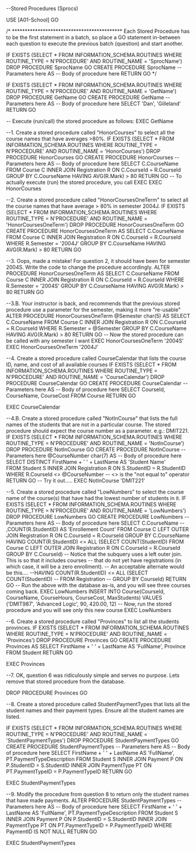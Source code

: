 --Stored Procedures (Sprocs)

USE [A01-School]
GO

/* *******************************************
  Each Stored Procedure has to be the first statement in a batch,
    so place a GO statement in-between each question to execute 
    the previous batch (question) and start another.

IF EXISTS (SELECT * FROM INFORMATION_SCHEMA.ROUTINES WHERE ROUTINE_TYPE = N'PROCEDURE' AND ROUTINE_NAME = 'SprocName')
    DROP PROCEDURE SprocName
GO
CREATE PROCEDURE SprocName
    -- Parameters here
AS
    -- Body of procedure here
RETURN
GO
*/


IF EXISTS (SELECT * FROM INFORMATION_SCHEMA.ROUTINES WHERE ROUTINE_TYPE = N'PROCEDURE' AND ROUTINE_NAME = 'GetName')
    DROP PROCEDURE GetName
GO
CREATE PROCEDURE GetName
    -- Parameters here
AS
    -- Body of procedure here
    SELECT  'Dan', 'Gilleland'
RETURN
GO

-- Execute (run/call) the stored procedure as follows:
EXEC GetName



--1.	Create a stored procedure called "HonorCourses" to select all the course names that have averages >80%.
IF EXISTS (SELECT * FROM INFORMATION_SCHEMA.ROUTINES WHERE ROUTINE_TYPE = N'PROCEDURE' AND ROUTINE_NAME = 'HonorCourses')
    DROP PROCEDURE HonorCourses
GO
CREATE PROCEDURE HonorCourses
    -- Parameters here
AS
    -- Body of procedure here
    SELECT C.CourseName
    FROM   Course C
        INNER JOIN Registration R ON C.CourseId = R.CourseId
    GROUP BY C.CourseName
    HAVING AVG(R.Mark) > 80
RETURN
GO
-- To actually execute (run) the stored procedure, you call EXEC
EXEC HonorCourses


--2.	Create a stored procedure called "HonorCoursesOneTerm" to select all the course names that have average > 80% in semester 2004J.
IF EXISTS (SELECT * FROM INFORMATION_SCHEMA.ROUTINES WHERE ROUTINE_TYPE = N'PROCEDURE' AND ROUTINE_NAME = 'HonorCoursesOneTerm')
    DROP PROCEDURE HonorCoursesOneTerm
GO
CREATE PROCEDURE HonorCoursesOneTerm
AS
    SELECT C.CourseName
    FROM   Course C
        INNER JOIN Registration R ON C.CourseId = R.CourseId
    WHERE  R.Semester = '2004J'
    GROUP BY C.CourseName
    HAVING AVG(R.Mark) > 80
RETURN
GO

--3.	Oops, made a mistake! For question 2, it should have been for semester 2004S. Write the code to change the procedure accordingly. 
ALTER PROCEDURE HonorCoursesOneTerm
AS
    SELECT C.CourseName
    FROM   Course C
        INNER JOIN Registration R ON C.CourseId = R.CourseId
    WHERE  R.Semester = '2004S'
    GROUP BY C.CourseName
    HAVING AVG(R.Mark) > 80
RETURN
GO

--3.B. Your instructor is back, and recommends that the previous stored procedure use a parameter for the semester, making it more "re-usable"
ALTER PROCEDURE HonorCoursesOneTerm
    @Semester   char(5)
AS
    SELECT C.CourseName
    FROM   Course C
        INNER JOIN Registration R ON C.CourseId = R.CourseId
    WHERE  R.Semester = @Semester
    GROUP BY C.CourseName
    HAVING AVG(R.Mark) > 80
RETURN
GO
-- Now the stored procedure can be called with any semester I want
EXEC HonorCoursesOneTerm '2004S'
EXEC HonorCoursesOneTerm '2004J'

--4. Create a stored procedure called CourseCalendar that lists the course ID, name, and cost of all available courses
IF EXISTS (SELECT * FROM INFORMATION_SCHEMA.ROUTINES WHERE ROUTINE_TYPE = N'PROCEDURE' AND ROUTINE_NAME = 'CourseCalendar')
    DROP PROCEDURE CourseCalendar
GO
CREATE PROCEDURE CourseCalendar
    -- Parameters here
AS
    -- Body of procedure here
	SELECT	CourseId, CourseName, CourseCost
	FROM	Course
RETURN
GO

EXEC CourseCalendar

--4.B.	Create a stored procedure called "NotInCourse" that lists the full names of the students that are not in a particular course. The stored procedure should expect the course number as a parameter. e.g.: DMIT221.
IF EXISTS (SELECT * FROM INFORMATION_SCHEMA.ROUTINES WHERE ROUTINE_TYPE = N'PROCEDURE' AND ROUTINE_NAME = 'NotInCourse')
    DROP PROCEDURE NotInCourse
GO
CREATE PROCEDURE NotInCourse
    -- Parameters here
    @CourseNumber   char(7)
AS
    -- Body of procedure here
    SELECT  DISTINCT FirstName + ' ' + LastName AS 'Student Name'        
    FROM    Student S
        INNER JOIN Registration R ON S.StudentID = R.StudentID
    WHERE   R.CourseId <> @CourseNumber -- <> is the "not equal to" operator
RETURN
GO
-- Try it out.....
EXEC NotInCourse 'DMIT221'


--5.	Create a stored procedure called "LowNumbers" to select the course name of the course(s) that have had the lowest number of students in it.
IF EXISTS (SELECT * FROM INFORMATION_SCHEMA.ROUTINES WHERE ROUTINE_TYPE = N'PROCEDURE' AND ROUTINE_NAME = 'LowNumbers')
    DROP PROCEDURE LowNumbers
GO
CREATE PROCEDURE LowNumbers
    -- Parameters here
AS
    -- Body of procedure here
    SELECT  C.CourseName
--           ,COUNT(R.StudentID) AS 'Enrollement Count'
    FROM    Course C
        LEFT OUTER JOIN Registration R ON C.CourseId = R.CourseId
    GROUP BY C.CourseName
    HAVING COUNT(R.StudentID) <= ALL (SELECT COUNT(StudentID)
                                      FROM   Course C
                                          LEFT OUTER JOIN Registration R
                                              ON C.CourseId = R.CourseId
                                      GROUP BY C.CourseId)
    -- Notice that the subquery uses a left outer join. This is so that it includes courses
    -- that do not yet have registrations (in which case, it will be a zero enrollment).
    -- An acceptable alternate would be this....
    --HAVING COUNT(R.StudentID) <= ALL (SELECT COUNT(StudentID)
    --                                  FROM   Registration
    --                                  GROUP BY CourseId)
RETURN
GO
-- Run the above with the database as-is, and you will see three courses coming back.
EXEC LowNumbers
INSERT INTO Course(CourseId, CourseName, CourseHours, CourseCost, MaxStudents)
VALUES ('DMIT987', 'Advanced Logic', 90, 420.00, 12)
-- Now, run the stored procedure and you will see only this new course
EXEC LowNumbers

--6.	Create a stored procedure called "Provinces" to list all the students provinces.
IF EXISTS (SELECT * FROM INFORMATION_SCHEMA.ROUTINES WHERE ROUTINE_TYPE = N'PROCEDURE' AND ROUTINE_NAME = 'Provinces')
    DROP PROCEDURE Provinces
GO
CREATE PROCEDURE Provinces
AS
SELECT	FirstName + ' ' + LastName AS 'FullName', Province
FROM	Student
RETURN
GO

EXEC Provinces

--7.	OK, question 6 was ridiculously simple and serves no purpose. Lets remove that stored procedure from the database.

DROP PROCEDURE Provinces
GO

--8.	Create a stored procedure called StudentPaymentTypes that lists all the student names and their payment types. Ensure all the student names are listed.

IF EXISTS (SELECT * FROM INFORMATION_SCHEMA.ROUTINES WHERE ROUTINE_TYPE = N'PROCEDURE' AND ROUTINE_NAME = 'StudentPaymentTypes')
    DROP PROCEDURE StudentPaymentTypes
GO
CREATE PROCEDURE StudentPaymentTypes
    -- Parameters here
AS
    -- Body of procedure here
	SELECT	FirstName + ' ' + LastName AS 'FullName', PT.PaymentTypeDescription
	FROM	Student S
		INNER JOIN Payment P
			ON P.StudentID = S.StudentID
		INNER JOIN PaymentType PT
			ON PT.PaymentTypeID = P.PaymentTypeID
RETURN
GO

EXEC StudentPaymentTypes

--9.	Modify the procedure from question 8 to return only the student names that have made payments.
ALTER PROCEDURE StudentPaymentTypes
    -- Parameters here
AS
    -- Body of procedure here
	SELECT	FirstName + ' ' + LastName AS 'FullName', PT.PaymentTypeDescription
	FROM	Student S
		INNER JOIN Payment P
			ON P.StudentID = S.StudentID
		INNER JOIN PaymentType PT
			ON PT.PaymentTypeID = P.PaymentTypeID
	WHERE	PaymentID IS NOT NULL
RETURN
GO

EXEC StudentPaymentTypes
